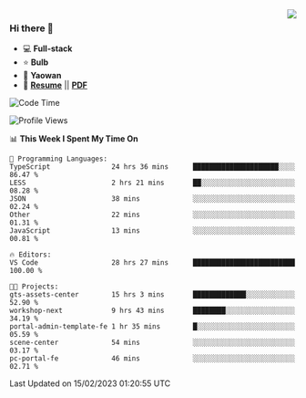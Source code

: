 <img align="right" src="https://github-readme-stats.vercel.app/api?username=LolipopJ&show_icons=true&count_private=true&hide_title=true&include_all_commits=true&theme=vue">

### Hi there 👋

- :computer: **Full-stack**
- :star: **Bulb**
- :pill: **Yaowan**
- :milky_way: [**Resume**](https://lolipopj.github.io/resume/) || [**PDF**](https://cdn.jsdelivr.net/gh/lolipopj/resume/export/resume-en.pdf)

<!--START_SECTION:waka-->
![Code Time](http://img.shields.io/badge/Code%20Time-952%20hrs%2025%20mins-blue)

![Profile Views](http://img.shields.io/badge/Profile%20Views-2-blue)

📊 **This Week I Spent My Time On** 

```text
💬 Programming Languages: 
TypeScript               24 hrs 36 mins      █████████████████████░░░░   86.47 % 
LESS                     2 hrs 21 mins       ██░░░░░░░░░░░░░░░░░░░░░░░   08.28 % 
JSON                     38 mins             ░░░░░░░░░░░░░░░░░░░░░░░░░   02.24 % 
Other                    22 mins             ░░░░░░░░░░░░░░░░░░░░░░░░░   01.31 % 
JavaScript               13 mins             ░░░░░░░░░░░░░░░░░░░░░░░░░   00.81 % 

🔥 Editors: 
VS Code                  28 hrs 27 mins      █████████████████████████   100.00 % 

🐱‍💻 Projects: 
gts-assets-center        15 hrs 3 mins       █████████████░░░░░░░░░░░░   52.90 % 
workshop-next            9 hrs 43 mins       ████████░░░░░░░░░░░░░░░░░   34.19 % 
portal-admin-template-fe 1 hr 35 mins        █░░░░░░░░░░░░░░░░░░░░░░░░   05.59 % 
scene-center             54 mins             ░░░░░░░░░░░░░░░░░░░░░░░░░   03.17 % 
pc-portal-fe             46 mins             ░░░░░░░░░░░░░░░░░░░░░░░░░   02.71 % 

```


 Last Updated on 15/02/2023 01:20:55 UTC
<!--END_SECTION:waka-->
